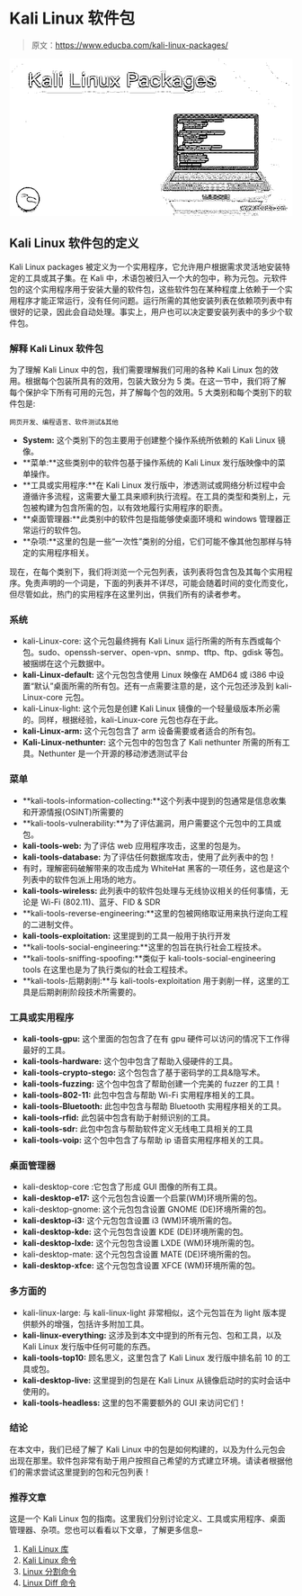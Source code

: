 # Kali Linux 软件包

> 原文：<https://www.educba.com/kali-linux-packages/>

![Kali Linux Packages](img/fcd16382dc4dd066ec63d9dac493fd18.png)



## Kali Linux 软件包的定义

Kali Linux packages 被定义为一个实用程序，它允许用户根据需求灵活地安装特定的工具或其子集。在 Kali 中，术语包被归入一个大的包中，称为元包。元软件包的这个实用程序用于安装大量的软件包，这些软件包在某种程度上依赖于一个实用程序才能正常运行，没有任何问题。运行所需的其他安装列表在依赖项列表中有很好的记录，因此会自动处理。事实上，用户也可以决定要安装列表中的多少个软件包。

### 解释 Kali Linux 软件包

为了理解 Kali Linux 中的包，我们需要理解我们可用的各种 Kali Linux 包的效用。根据每个包装所具有的效用，包装大致分为 5 类。在这一节中，我们将了解每个保护伞下所有可用的元包，并了解每个包的效用。5 大类别和每个类别下的软件包是:

<small>网页开发、编程语言、软件测试&其他</small>

*   **System:** 这个类别下的包主要用于创建整个操作系统所依赖的 Kali Linux 镜像。
*   **菜单:**这些类别中的软件包基于操作系统的 Kali Linux 发行版映像中的菜单操作。
*   **工具或实用程序:**在 Kali Linux 发行版中，渗透测试或网络分析过程中会遵循许多流程，这需要大量工具来顺利执行流程。在工具的类型和类别上，元包被构建为包含所需的包，以有效地履行实用程序的职责。
*   **桌面管理器:**此类别中的软件包是指能够使桌面环境和 windows 管理器正常运行的软件包。
*   **杂项:**这里的包是一些“一次性”类别的分组，它们可能不像其他包那样与特定的实用程序相关。

现在，在每个类别下，我们将浏览一个元包列表，该列表将包含包及其每个实用程序。免责声明的一个词是，下面的列表并不详尽，可能会随着时间的变化而变化，但尽管如此，热门的实用程序在这里列出，供我们所有的读者参考。

### 系统

*   kali-Linux-core: 这个元包最终拥有 Kali Linux 运行所需的所有东西或每个包。sudo、openssh-server、open-vpn、snmp、tftp、ftp、gdisk 等包。被捆绑在这个元数据中。
*   **kali-Linux-default:** 这个元包包含使用 Linux 映像在 AMD64 或 i386 中设置“默认”桌面所需的所有包。还有一点需要注意的是，这个元包还涉及到 kali-Linux-core 元包。
*   kali-Linux-light: 这个元包是创建 Kali Linux 镜像的一个轻量级版本所必需的。同样，根据经验，kali-Linux-core 元包也存在于此。
*   **kali-Linux-arm:** 这个元包包含了 arm 设备需要或者适合的所有包。
*   **Kali-Linux-nethunter:** 这个元包中的包包含了 Kali nethunter 所需的所有工具。Nethunter 是一个开源的移动渗透测试平台

### 菜单

*   **kali-tools-information-collecting:**这个列表中提到的包通常是信息收集和开源情报(OSINT)所需要的
*   **kali-tools-vulnerability:**为了评估漏洞，用户需要这个元包中的工具或包。
*   **kali-tools-web:** 为了评估 web 应用程序攻击，这里的包是为。
*   **kali-tools-database:** 为了评估任何数据库攻击，使用了此列表中的包！
*   有时，理解密码破解带来的攻击成为 WhiteHat 黑客的一项任务，这也是这个列表中的软件包派上用场的地方。
*   **kali-tools-wireless:** 此列表中的软件包处理与无线协议相关的任何事情，无论是 Wi-Fi (802.11)、蓝牙、FID & SDR
*   **kali-tools-reverse-engineering:**这里的包被网络取证用来执行逆向工程的二进制文件。
*   **kali-tools-exploitation:** 这里提到的工具一般用于执行开发
*   **kali-tools-social-engineering:**这里的包旨在执行社会工程技术。
*   **kali-tools-sniffing-spoofing:**类似于 kali-tools-social-engineering tools 在这里也是为了执行类似的社会工程技术。
*   **kali-tools-后期剥削:**与 kali-tools-exploitation 用于剥削一样，这里的工具是后期剥削阶段技术所需要的。

### 工具或实用程序

*   **kali-tools-gpu:** 这个里面的包包含了在有 gpu 硬件可以访问的情况下工作得最好的工具。
*   **kali-tools-hardware:** 这个包中包含了帮助入侵硬件的工具。
*   **kali-tools-crypto-stego:** 这个包包含了基于密码学的工具&隐写术。
*   **kali-tools-fuzzing:** 这个包中包含了帮助创建一个完美的 fuzzer 的工具！
*   **kali-tools-802-11:** 此包中包含与帮助 Wi-Fi 实用程序相关的工具。
*   **kali-tools-Bluetooth:** 此包中包含与帮助 Bluetooth 实用程序相关的工具。
*   **kali-tools-rfid:** 此包装中包含有助于射频识别的工具。
*   **kali-tools-sdr:** 此包中包含与帮助软件定义无线电工具相关的工具
*   **kali-tools-voip:** 这个包中包含了与帮助 ip 语音实用程序相关的工具。

### 桌面管理器

*   kali-desktop-core :它包含了形成 GUI 图像的所有工具。
*   **kali-desktop-e17:** 这个元包包含设置一个启蒙(WM)环境所需的包。
*   kali-desktop-gnome: 这个元包包含设置 GNOME (DE)环境所需的包。
*   **kali-desktop-i3:** 这个元包包含设置 i3 (WM)环境所需的包。
*   **kali-desktop-kde:** 这个元包包含设置 KDE (DE)环境所需的包。
*   **kali-desktop-lxde:** 这个元包包含设置 LXDE (WM)环境所需的包。
*   kali-desktop-mate: 这个元包包含设置 MATE (DE)环境所需的包。
*   **kali-desktop-xfce:** 这个元包包含设置 XFCE (WM)环境所需的包。

### 多方面的

*   kali-linux-large: 与 kali-linux-light 非常相似，这个元包旨在为 light 版本提供额外的增强，包括许多附加工具。
*   **kali-linux-everything:** 这涉及到本文中提到的所有元包、包和工具，以及 Kali Linux 发行版中任何可能的东西。
*   **kali-tools-top10:** 顾名思义，这里包含了 Kali Linux 发行版中排名前 10 的工具或包。
*   **kali-desktop-live:** 这里提到的包是在 Kali Linux 从镜像启动时的实时会话中使用的。
*   **kali-tools-headless:** 这里的包不需要额外的 GUI 来访问它们！

### 结论

在本文中，我们已经了解了 Kali Linux 中的包是如何构建的，以及为什么元包会出现在那里。软件包非常有助于用户按照自己希望的方式建立环境。请读者根据他们的需求尝试这里提到的包和元包列表！

### 推荐文章

这是一个 Kali Linux 包的指南。这里我们分别讨论定义、工具或实用程序、桌面管理器、杂项。您也可以看看以下文章，了解更多信息–

1.  [Kali Linux 库](https://www.educba.com/kali-linux-repository/)
2.  [Kali Linux 命令](https://www.educba.com/kali-linux-commands/)
3.  [Linux 分割命令](https://www.educba.com/linux-split-command/)
4.  [Linux Diff 命令](https://www.educba.com/linux-diff-command/)





